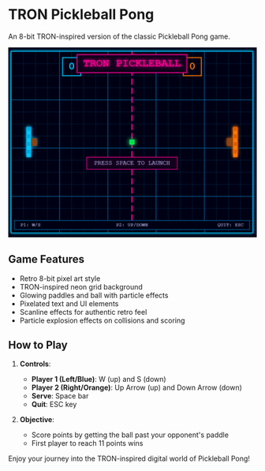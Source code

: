 # TRON Pickleball Pong

An 8-bit TRON-inspired version of the classic Pickleball Pong game.

![TRON Pickleball Pong](picklepong_screenshot.png)

## Game Features

- Retro 8-bit pixel art style
- TRON-inspired neon grid background
- Glowing paddles and ball with particle effects
- Pixelated text and UI elements
- Scanline effects for authentic retro feel
- Particle explosion effects on collisions and scoring

## How to Play

1. **Controls**:

   - **Player 1 (Left/Blue)**: W (up) and S (down)
   - **Player 2 (Right/Orange)**: Up Arrow (up) and Down Arrow (down)
   - **Serve**: Space bar
   - **Quit**: ESC key

2. **Objective**:
   - Score points by getting the ball past your opponent's paddle
   - First player to reach 11 points wins

Enjoy your journey into the TRON-inspired digital world of Pickleball Pong!
